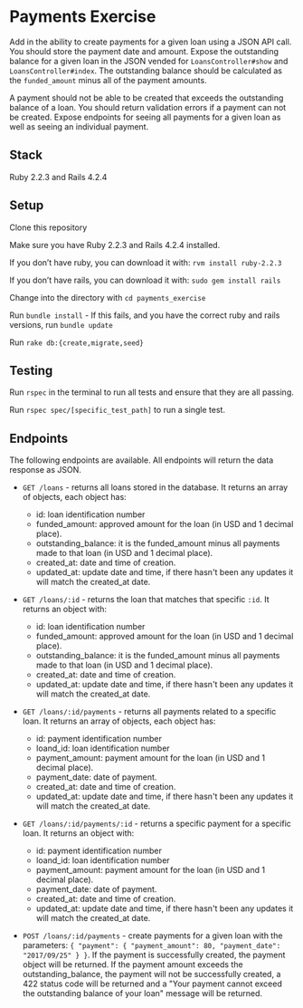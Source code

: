 # Payments Exercise

Add in the ability to create payments for a given loan using a JSON API call. You should store the payment date and amount. Expose the outstanding balance for a given loan in the JSON vended for `LoansController#show` and `LoansController#index`. The outstanding balance should be calculated as the `funded_amount` minus all of the payment amounts.

A payment should not be able to be created that exceeds the outstanding balance of a loan. You should return validation errors if a payment can not be created. Expose endpoints for seeing all payments for a given loan as well as seeing an individual payment.

## Stack
Ruby 2.2.3 and Rails 4.2.4

## Setup
Clone this repository

Make sure you have Ruby 2.2.3 and Rails 4.2.4 installed.

If you don’t have ruby, you can download it with: `rvm install ruby-2.2.3`

If you don’t have rails, you can download it with: `sudo gem install rails`

Change into the directory with `cd payments_exercise`

Run `bundle install` - If this fails, and you have the correct ruby and rails versions, run `bundle update`

Run `rake db:{create,migrate,seed}`

## Testing

Run `rspec` in the terminal to run all tests and ensure that they are all passing.

Run `rspec spec/[specific_test_path]` to run a single test.

## Endpoints
The following endpoints are available. All endpoints will return the data response as JSON.

* `GET /loans` - returns all loans stored in the database.
  It returns an array of objects, each object has: 
  * id: loan identification number
  * funded_amount: approved amount for the loan (in USD and 1 decimal place).
  * outstanding_balance: it is the funded_amount minus all payments made to that loan (in USD and 1 decimal place).
  * created_at: date and time of creation.
  * updated_at: update date and time, if there hasn't been any updates it will match the created_at date.

* `GET /loans/:id` - returns the loan that matches that specific `:id`.
  It returns an object with:
  * id: loan identification number
  * funded_amount: approved amount for the loan (in USD and 1 decimal place).
  * outstanding_balance: it is the funded_amount minus all payments made to that loan (in USD and 1 decimal place).
  * created_at: date and time of creation.
  * updated_at: update date and time, if there hasn't been any updates it will match the created_at date.

* `GET /loans/:id/payments` - returns all payments related to a specific loan. It returns an array of objects, each object has: 
  * id: payment identification number
  * loand_id: loan identification number
  * payment_amount: payment amount for the loan (in USD and 1 decimal place).
  * payment_date: date of payment.
  * created_at: date and time of creation.
  * updated_at: update date and time, if there hasn't been any updates it will match the created_at date.

* `GET /loans/:id/payments/:id` - returns a specific payment for a specific loan. It returns an object with:
  * id: payment identification number
  * loand_id: loan identification number
  * payment_amount: payment amount for the loan (in USD and 1 decimal place).
  * payment_date: date of payment.
  * created_at: date and time of creation.
  * updated_at: update date and time, if there hasn't been any updates it will match the created_at date.

* `POST /loans/:id/payments` - create payments for a given loan with the parameters:
`{ "payment": { "payment_amount": 80, "payment_date": "2017/09/25" } }`. 
If the payment is successfully created, the payment object will be returned. If the payment amount exceeds the outstanding_balance, the payment will not be successfully created, a 422 status code will be returned and a "Your payment cannot exceed the outstanding balance of your loan" message will be returned.

